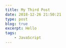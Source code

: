 ```yaml
---
title: My Third Post
date: 2018-12-26 21:50:21
type: post
blog: true
excerpt: Hello
tags:
    - JavaScript
---
```

